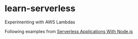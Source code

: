 # learn-serverless
Experimenting with AWS Lambdas 

Following examples from [Serverless Applications With Node.js](manning.com/books/serverless-applications-with-node-js)  
